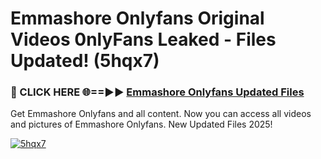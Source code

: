 # Emmashore Onlyfans Original Videos 0nlyFans Leaked - Files Updated! (5hqx7)

<h3>🔴 CLICK HERE 🌐==►► <a href="https://tinyurl.com/2m67pmp6" rel="nofollow">Emmashore Onlyfans Updated Files</a></h3>

Get Emmashore Onlyfans and all content. Now you can access all videos and pictures of Emmashore Onlyfans. New Updated Files 2025!

[![5hqx7](https://i.imgur.com/H4QAA4z.gif)](https://tinyurl.com/2m67pmp6)